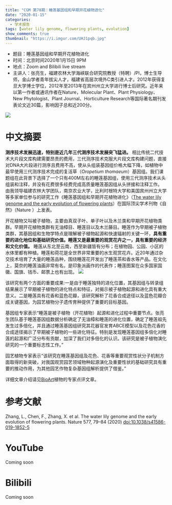 ```yaml
---
title: "CGM 第78期：睡莲基因组和早期开花植物进化"
date: "2020-01-15"
categories:
  - 学术报告
tags: [water lily genome, flowering plants, evolution]
show_comments: true
thumbnail: "https://i.imgur.com/UHJ1pqb.jpg"
---
```


- 题目：睡莲基因组和早期开花植物进化
- 时间：北京时间2020年1月15日 9PM
- 地点：Zoom and Bilibili live stream
- 主讲人：张亮生，福建农林大学海峡联合研究院教授（特聘）/PI，博士生导师，金山学者青年拔尖人才，福建省高层次境外C类引进人才。2012年获得复旦大学博士学位，2012年至2013年在宾州州立大学进行博士后研究。近年来以第一作者或通讯作者在Nature，Molecular Plant、Plant Physiology、New Phytologist、Plant Journal、Horticulture Research等国际著名期刊发表论文近30篇，影响因子总和近200分。 

![](https://i.imgur.com/Htm17yU.png)

# 中文摘要

**测序技术发展迅速，特别是近几年三代测序技术发展突飞猛进。** 相比传统二代技术大片段文库构建需要昂贵的费用，三代测序技术克服大片段文库构建问题，直接对DNA大片段进行测序且费用不高，使从头组装基因组价格大幅下降，如植物中最早使用三代测序技术完成的复活草（*Oropetium thomaeum*）基因组。我们课题组在此背景下选择了一个只有400M左右的睡莲基因组，使用三代测序技术从头组装和注释，并没有花费很多经费完成高质量睡莲基因组从头拼接和注释工作。
由我领导福建农林大学团队，南京农业大学，比利时根特大学和美国宾州州立大学等多家单位参与的研究工作《睡莲基因组和早期开花植物进化》（[The water lily genome and the early evolution of flowering plants](https://www.nature.com/articles/s41586-019-1852-5)）在国际顶尖学术刊物《自然》（Nature ）上发表。

开花植物又叫被子植物，主要由真双子叶、单子叶以及木兰类和早期开花植物类群。早期开花植物类群有无油樟目、睡莲目以及木兰藤目。睡莲作为早期被子植物类群，其基因组和生物学特点是理解被子植物起源和快速辐射的关键一环，**具有重要的进化地位和基础研究价值。睡莲又是最重要的观赏花卉之一，具有重要的经济和文化价值。** 睡莲从东北至云南，西至新疆皆有分布；在植物园、公园、小区的水体里都有种植。睡莲和荷花是全世界非常重要的水生观赏花卉。近20年通过杂交技术培育了大量的睡莲品种，围绕睡莲花开发出了睡莲茶和香水等产品。在文化上，莫奈的睡莲油画非常有名，是印象派画作的代表作；睡莲图案在众多国家国徽、国旗、钱币、邮票上也有出现。
![](https://i.imgur.com/UHJ1pqb.jpg)

该研究有两个方面的重要成果:一是由于睡莲独特的进化位置，其基因组与转录组结果展示了早期被子植物的进化特点和特征，对揭示被子植物起源和进化具有重大意义。二是睡莲具有花香和蓝色花瓣，该研究解析了花香合成途径以及蓝色花瓣合成关键基因，为园艺植物分子遗传育种提供了重要的目标基因。

基因组专家表示“睡莲是被子植物（开花植物）起源和进化过程中重要节点。张亮生团队基于睡莲基因组数据分析确定了无油樟和睡莲的进化位置，确定了睡莲祖先发生过多倍化，并且通过睡莲基因组研究其花器官发育ABCE模型以及花色花香的合成途径揭示了早期被子植物的一些进化特征。特别是发现睡莲基因组多倍化对睡莲的起源和广泛分布有贡献，加深了我们对多倍化的认识。该研究是被子植物演化研究的一个重要标志性工作。”

园艺植物专家表示“该研究在睡莲基因组及花色、花香等重要观赏性状分子机制方面取得的新突破，对我国观赏园艺领域物种起源演化及重要性状的基础研究具有重要的推动作用，为其他园艺作物复杂基因组解析提供了借鉴。”

详细文章介绍请见[BioArt](https://mp.weixin.qq.com/s/LGhNWJ2zLx9sUXNTrBg3YQ)植物的专家点评文章。
# 参考文献

Zhang, L., Chen, F., Zhang, X. et al. The water lily genome and the early evolution of flowering plants. Nature 577, 79–84 (2020) [doi:10.1038/s41586-019-1852-5](https://www.nature.com/articles/s41586-019-1852-5)

# YouTube

Coming soon

# Bilibili
Coming soon

